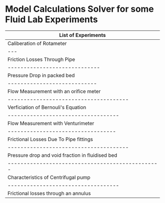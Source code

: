 # Model Calculations Solver for some Fluid Lab Experiments

|List of Experiments |
|--- |
|Caliberation of Rotameter |
|--- |
|Friction Losses Through Pipe |
|-----------------------------|
|Pressure Drop in packed bed |
|----------------------------|
|Flow Measurement with an orifice meter |
|-------------------------------------- |
|Verficiation of Bernouli's Equation |
|----------------------------------- |
|Flow Measurement with Venturimeter |
|---------------------------------- |
|Frictional Losses Due To Pipe fittings |
|-------------------------------------- |
|Pressure drop and void fraction in fluidised bed |
|------------------------------------------------ |
|Characteristics of Centrifugal pump |
|----------------------------------- |
|Frictional losses through an annulus |
